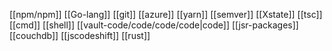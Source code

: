 [[npm/npm]]
[[Go-lang]]
[[git]]
[[azure]]
[[yarn]]
[[semver]]
[[Xstate]]
[[tsc]]
[[cmd]]
[[shell]]
[[vault-code/code/code/code|code]]
[[jsr-packages]]
[[couchdb]]
[[jscodeshift]]
[[rust]]

